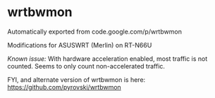 # wrtbwmon
Automatically exported from code.google.com/p/wrtbwmon

Modifications for ASUSWRT (Merlin) on RT-N66U

_Known issue:_ With hardware acceleration enabled, most traffic is not counted. Seems to only count non-accelerated traffic.

FYI, and alternate version of wrtbwmon is here: https://github.com/pyrovski/wrtbwmon
